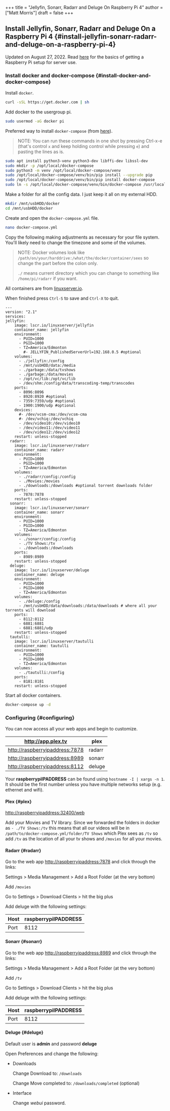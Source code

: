 +++
title = "Jellyfin, Sonarr, Radarr and Deluge On Raspberry Pi 4"
author = ["Matt Morris"]
draft = false
+++

## Install Jellyfin, Sonarr, Radarr and Deluge On a Raspberry Pi 4 {#install-jellyfin-sonarr-radarr-and-deluge-on-a-raspberry-pi-4}

Updated on August 27, 2022.
Read [here](https://gist.github.com/zivzulander/09c74ba8217d2a98dcbe1ca40653fc8a) for the basics of getting a Raspberry Pi setup for server use.


### Install docker and docker-compose {#install-docker-and-docker-compose}

Install `docker`.

```bash
curl -sSL https://get.docker.com | sh
```

Add docker to the usergroup pi.

```bash
sudo usermod -aG docker pi
```

Preferred way to install `docker-compose` (from [here](https://gist.github.com/blazewicz/04e666ae1f25387c8b291d81b12c550c)).

> NOTE: You can run these commands in one shot by pressing Ctrl-x-e (that's control `x` and keep holding control while pressing `e`) and pasting the lines as is.

```bash
sudo apt install python3-venv python3-dev libffi-dev libssl-dev
sudo mkdir -p /opt/local/docker-compose
sudo python3 -m venv /opt/local/docker-compose/venv
sudo /opt/local/docker-compose/venv/bin/pip install --upgrade pip
sudo /opt/local/docker-compose/venv/bin/pip install docker-compose
sudo ln -s /opt/local/docker-compose/venv/bin/docker-compose /usr/local/bin/docker-compose
```

Make a folder for all the config data. I just keep it all on my external HDD.

```bash
mkdir /mnt/usbHDD/docker
cd /mnt/usbHDD/docker
```

Create and open the `docker-compose.yml` file.

```bash
nano docker-compose.yml
```

Copy the following making adjustments as necessary for your file system. You'll likely need to change the timezone and some of the volumes.

> NOTE: Docker volumes look like `/path/on/your/harddrive:/what/the/docker/container/sees` so change the part before the colon only.
>
> `./` means current directory which you can change to something like `/home/pi/radarr` if you want.

All containers are from [linuxserver.io](https://www.linuxserver.io/).

When finished press `Ctrl-S` to save and `Ctrl-X` to quit.

```Containerfile
---
version: "2.1"
services:
jellyfin:
    image: lscr.io/linuxserver/jellyfin
    container_name: jellyfin
    environment:
      - PUID=1000
      - PGID=1000
      - TZ=America/Edmonton
        #- JELLYFIN_PublishedServerUrl=192.168.0.5 #optional
    volumes:
      - ./jellyfin:/config
      - /mnt/usbHDD/data:/media
      - ./garbage:/data/tvshows
      - ./garbage:/data/movies
      - /opt/vc/lib:/opt/vc/lib
      - /dev/shm:/config/data/transcoding-temp/transcodes
    ports:
      - 8096:8096
      - 8920:8920 #optional
      - 7359:7359/udp #optional
      - 1900:1900/udp #optional
    devices:
      #- /dev/vcsm-cma:/dev/vcsm-cma
      #- /dev/vchiq:/dev/vchiq
      - /dev/video10:/dev/video10
      - /dev/video11:/dev/video11
      - /dev/video12:/dev/video12
    restart: unless-stopped
  radarr:
    image: lscr.io/linuxserver/radarr
    container_name: radarr
    environment:
      - PUID=1000
      - PGID=1000
      - TZ=America/Edmonton
    volumes:
      - ./radarr/config:/config
      - ./Movies:/movies
      - ./downloads:/downloads #optional torrent downloads folder
    ports:
      - 7878:7878
    restart: unless-stopped
  sonarr:
    image: lscr.io/linuxserver/sonarr
    container_name: sonarr
    environment:
      - PUID=1000
      - PGID=1000
      - TZ=America/Edmonton
    volumes:
      - ./sonarr/config:/config
      - ./TV Shows:/tv
      - ./downloads:/downloads
    ports:
      - 8989:8989
    restart: unless-stopped
  deluge:
    image: lscr.io/linuxserver/deluge
    container_name: deluge
    environment:
      - PUID=1000
      - PGID=1000
      - TZ=America/Edmonton
    volumes:
      - ./deluge:/config
      - /mnt/usbHDD/data/downloads:/data/downloads # where all your torrents will download
    ports:
      - 8112:8112
      - 6881:6881
      - 6881:6881/udp
    restart: unless-stopped
  tautulli:
    image: lscr.io/linuxserver/tautulli
    container_name: tautulli
    environment:
      - PUID=1000
      - PGID=1000
      - TZ=America/Edmonton
    volumes:
      - ./tautulli:/config
    ports:
      - 8181:8181
    restart: unless-stopped
```

Start all docker containers.

```bash
docker-compose up -d
```


### Configuring {#configuring}

You can now access all your web apps and begin to customize.

| <http://app.plex.tv>             | plex   |
|----------------------------------|--------|
| <http://raspberryipaddress:7878> | radarr |
| <http://raspberryipaddress:8989> | sonarr |
| <http://raspberryipaddress:8112> | deluge |

Your **raspberrypiIPADDRESS** can be found using `hostname -I | xargs -n 1`. It should be the first number unless you have multiple networks setup (e.g. ethernet and wifi).


#### Plex {#plex}

<http://raspberryipaddress:32400/web>

Add your Movies and TV library. Since we forwarded the folders in docker as `- ./TV Shows:/tv` this means that all our videos will be in `/path/to/docker-compose.yml/folder/TV Shows` which Plex sees as `/tv` so add `/tv` as the location of all your tv shows and `/movies` for all your movies.


#### Radarr {#radarr}

Go to the web app <http://raspberryipaddress:7878> and click through the links:

Settings &gt; Media Management &gt; Add a Root Folder (at the very bottom)

Add `/movies`

Go to Settings &gt; Download Clients &gt; hit the big plus

Add deluge with the following settings:

| Host | raspberrypiIPADDRESS |
|------|----------------------|
| Port | 8112                 |


#### Sonarr {#sonarr}

Go to the web app <http://raspberryipaddress:8989> and click through the links:

Settings &gt; Media Management &gt; Add a Root Folder (at the very bottom)

Add `/tv`

Go to Settings &gt; Download Clients &gt; hit the big plus

Add deluge with the following settings:

| Host | raspberrypiIPADDRESS |
|------|----------------------|
| Port | 8112                 |


#### Deluge {#deluge}

Default user is **admin** and password **deluge**

Open Preferences and change the following:

<!--list-separator-->

-  Downloads

    Change Download to: `/downloads`

    Change Move completed to: `/downloads/completed` (optional)

<!--list-separator-->

-  Interface

    Change _webui_ password.
